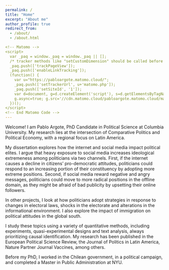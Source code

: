 ```yaml
---
permalink: /
title: "Home"
excerpt: "About me"
author_profile: true
redirect_from: 
  - /about/
  - /about.html

<!-- Matomo -->
<script>
  var _paq = window._paq = window._paq || [];
  /* tracker methods like "setCustomDimension" should be called before "trackPageView" */
  _paq.push(['trackPageView']);
  _paq.push(['enableLinkTracking']);
  (function() {
    var u="https://pabloargote.matomo.cloud/";
    _paq.push(['setTrackerUrl', u+'matomo.php']);
    _paq.push(['setSiteId', '1']);
    var d=document, g=d.createElement('script'), s=d.getElementsByTagName('script')[0];
    g.async=true; g.src='//cdn.matomo.cloud/pabloargote.matomo.cloud/matomo.js'; s.parentNode.insertBefore(g,s);
  })();
</script>
<!-- End Matomo Code -->
---
```


Welcome! I am Pablo Argote, PhD Candidate in Political Science at Columbia University. My research lies at the intersection of Comparative Politics and Political Economy, with a regional focus on Latin America. 

My dissertation explores how the internet and social media impact political elites. I argue that heavy exposure to social media increases ideological extremeness among politicians via two channels. First, if the internet causes a decline in citizens’ pro-democratic attitudes, politicians could respond to an increasing portion of their constituency by adopting more extreme positions. Second, if social media reward negative and angry messages, politicians could move to more radical positions in the offline domain, as they might be afraid of bad publicity by upsetting their online followers.

In other projects, I look at how politicians adopt strategies in response to changes in electoral laws, shocks in the electorate and alterations in the informational environment. I also explore the impact of immigration on political attitudes in the global south.

I study these topics using a variety of quantitative methods, including experiments, quasi-experimental designs and text analysis, always prioritizing causal identification. My research has been published in the European Political Science Review, the Journal of Politics in Latin America, Nature Partner Journal Vaccines, among others.

Before my PhD, I worked in the Chilean government, in a political campaign, and completed a Master in Public Administration at NYU.  
